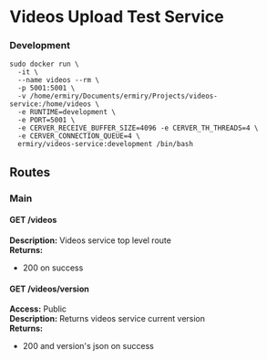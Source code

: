 # Videos Upload Test Service

### Development
```
sudo docker run \
  -it \
  --name videos --rm \
  -p 5001:5001 \
  -v /home/ermiry/Documents/ermiry/Projects/videos-service:/home/videos \
  -e RUNTIME=development \
  -e PORT=5001 \
  -e CERVER_RECEIVE_BUFFER_SIZE=4096 -e CERVER_TH_THREADS=4 \
  -e CERVER_CONNECTION_QUEUE=4 \
  ermiry/videos-service:development /bin/bash
```

## Routes

### Main

#### GET /videos
**Description:** Videos service top level route \
**Returns:**
  - 200 on success

#### GET /videos/version
**Access:** Public \
**Description:** Returns videos service current version \
**Returns:**
  - 200 and version's json on success
